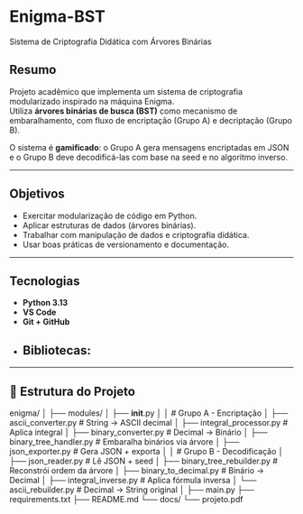 # Enigma-BST 
Sistema de Criptografia Didática com Árvores Binárias

## Resumo
Projeto acadêmico que implementa um sistema de criptografia modularizado inspirado na máquina Enigma.  
Utiliza **árvores binárias de busca (BST)** como mecanismo de embaralhamento, com fluxo de encriptação (Grupo A) e decriptação (Grupo B).  

O sistema é **gamificado**: o Grupo A gera mensagens encriptadas em JSON e o Grupo B deve decodificá-las com base na seed e no algoritmo inverso.

---

## Objetivos
- Exercitar modularização de código em Python.
- Aplicar estruturas de dados (árvores binárias).
- Trabalhar com manipulação de dados e criptografia didática.
- Usar boas práticas de versionamento e documentação.

---

## Tecnologias
- **Python 3.13**
- **VS Code**
- **Git + GitHub**
- **Bibliotecas**:
  - 
---

## 📂 Estrutura do Projeto

enigma/
│
├── modules/
│   ├── __init__.py
│
│   # Grupo A - Encriptação
│   ├── ascii_converter.py          # String → ASCII decimal
│   ├── integral_processor.py       # Aplica integral
│   ├── binary_converter.py         # Decimal → Binário
│   ├── binary_tree_handler.py      # Embaralha binários via árvore
│   ├── json_exporter.py            # Gera JSON + exporta
│
│   # Grupo B - Decodificação
│   ├── json_reader.py              # Lê JSON + seed
│   ├── binary_tree_rebuilder.py    # Reconstrói ordem da árvore
│   ├── binary_to_decimal.py        # Binário → Decimal
│   ├── integral_inverse.py         # Aplica fórmula inversa
│   └── ascii_rebuilder.py          # Decimal → String original
│
├── main.py
├── requirements.txt
├── README.md
└── docs/
    └── projeto.pdf

